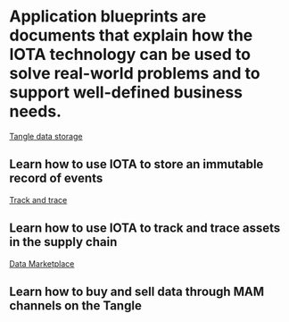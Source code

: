 # Application blueprints are documents that explain how the IOTA technology can be used to solve real-world problems and to support well-defined business needs.

[Tangle data storage](/0.1/tangle-data-storage/overview.md)
## Learn how to use IOTA to store an immutable record of events

[Track and trace](/0.1/track-and-trace/overview.md)
## Learn how to use IOTA to track and trace assets in the supply chain

[Data Marketplace](/0.1/data-marketplace/overview.md)
## Learn how to buy and sell data through MAM channels on the Tangle